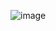 ![image](https://github.com/Sarvadnyachaudhari/wdl-pract/assets/130560312/cc8185de-ce31-42dc-9b12-ea4f6a1509d2)

